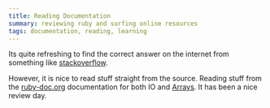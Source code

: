 ```yaml
---
title: Reading Documentation
summary: reviewing ruby and surfing online resources
tags: documentation, reading, learning
---
```


Its quite refreshing to find the correct answer on the internet from
something like [stackoverflow](http://stackoverflow.com/).

However, it is nice to read stuff straight from the source.  Reading
stuff from the
[ruby-doc.org](http://www.ruby-doc.org/core-1.9.3/Array.html) documentation for both IO and [Arrays](http://www.ruby-doc.org/core-1.9.3/Array.html).  It
has been a nice review day.

